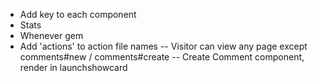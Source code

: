 - Add key to each component
- Stats
- Whenever gem
- Add 'actions' to action file names
-- Visitor can view any page except comments#new / comments#create
-- Create Comment component, render in launchshowcard
